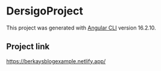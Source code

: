 # DersigoProject

This project was generated with [Angular CLI](https://github.com/angular/angular-cli) version 16.2.10.

## Project link

https://berkaysblogexample.netlify.app/

